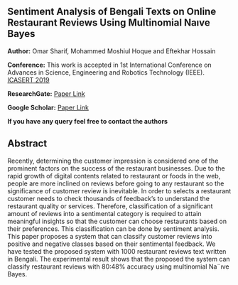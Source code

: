 ## Sentiment Analysis of Bengali Texts on Online Restaurant Reviews Using Multinomial Naıve Bayes

**Author:** Omar Sharif, Mohammed Moshiul Hoque and Eftekhar Hossain

**Conference:** This work is accepted in 1st International Conference on Advances in Science, Engineering and Robotics Technology (IEEE). [ICASERT 2019](https://ieeexplore.ieee.org/xpl/conhome/8931128/proceeding)

**ResearchGate:** [Paper Link](https://www.researchgate.net/publication/338076898_Sentiment_Analysis_of_Bengali_Texts_on_Online_Restaurant_Reviews_Using_Multinomial_Naive_Bayes)

**Google Scholar:** [Paper Link](https://scholar.google.com/scholar?hl=en&as_sdt=0%2C5&authuser=1&q=+Sentiment+Analysis+of+Bengali+Texts+on+Online+Restaurant+Reviews+Using+Multinomial+Na%C4%B1ve+Bayes&btnG=)

**If you have any query feel free to contact the authors**

## Abstract
Recently, determining the customer impression is
considered one of the prominent factors on the success of the
restaurant businesses. Due to the rapid growth of digital contents
related to restaurant or foods in the web, people are more inclined
on reviews before going to any restaurant so the significance of
customer review is inevitable. In order to selects a restaurant
customer needs to check thousands of feedback’s to understand
the restaurant quality or services. Therefore, classification of
a significant amount of reviews into a sentimental category is
required to attain meaningful insights so that the customer can
choose restaurants based on their preferences. This classification
can be done by sentiment analysis. This paper proposes a system
that can classify customer reviews into positive and negative
classes based on their sentimental feedback. We have tested the
proposed system with 1000 restaurant reviews text written in
Bengali. The experimental result shows that the proposed the
system can classify restaurant reviews with 80:48% accuracy
using multinomial Na¨ıve Bayes.

